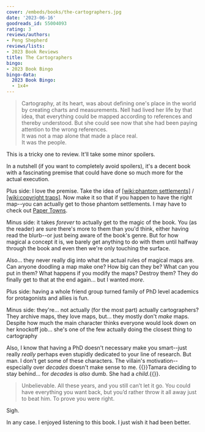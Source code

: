 ```yaml
---
cover: /embeds/books/the-cartographers.jpg
date: '2023-06-16'
goodreads_id: 55004093
rating: 3
reviews/authors:
- Peng Shepherd
reviews/lists:
- 2023 Book Reviews
title: The Cartographers
bingo:
- 2023 Book Bingo
bingo-data:
  2023 Book Bingo:
  - 1x4+
---
```

> Cartography, at its heart, was about defining one's place in the world by creating charts and measurements. Nell had lived her life by that idea, that everything could be mapped according to references and thereby understood. But she could see now that she had been paying attention to the wrong references.  
> It was not a map alone that made a place real.  
> It was the people.  

This is a tricky one to review. It'll take some minor spoilers.

In a nutshell (if you want to completely avoid spoilers), it's a decent book with a fascinating premise that could have done so much more for the actual execution. 

<!--more-->

Plus side: I love the premise. Take the idea of [[wiki:phantom settlements]]() / [[wiki:copyright traps]](). Now make it so that if you happen to have the right map--you can actually get to those phantom settlements. I may have to check out [Paper Towns](https://www.goodreads.com/book/show/6442769-paper-towns).

Minus side: it takes *forever* to actually get to the magic of the book. You (as the reader) are sure there's more to them than you'd think, either having read the blurb--or just being aware of the book's genre. But for how magical a concept it is, we barely get anything to do with them until halfway through the book and even then we're only touching the surface. 

Also... they never really dig into what the actual rules of magical maps are. Can anyone doodling a map make one? How big can they be? What can you put in them? What happens if you modify the maps? Destroy them? They do finally get to that at the end again... but I wanted *more*. 

Plus side: having a whole friend group turned family of PhD level academics for protagonists and allies is fun. 

Minus side: they're... not actually (for the most part) actually cartographers? They archive maps, they love maps, but... they mostly don't *make* maps. Despite how much the main character thinks everyone would look down on her knockoff job... she's one of the few actually doing the closest thing to cartography

Also, I know that having a PhD doesn't necessary make you smart--just really *really* perhaps even stupidly dedicated to your line of research. But man. I don't get some of these characters. The villain's motivation--especially over *decades* doesn't make sense to me. {{<spoiler>}}Tamara deciding to stay behind... for *decades* is *also* dumb. She had a *child*.{{</spoiler>}}. 

> Unbelievable. All these years, and you still can’t let it go. You could have everything you want back, but you’d rather throw it all away just to beat him. To prove you were right.

Sigh. 

In any case. I enjoyed listening to this book. I just wish it had been better. 